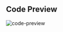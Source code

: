 ## Code Preview

![code-preview](https://cdn.discordapp.com/attachments/1017685916770381896/1153357520019136522/alphabets.png)